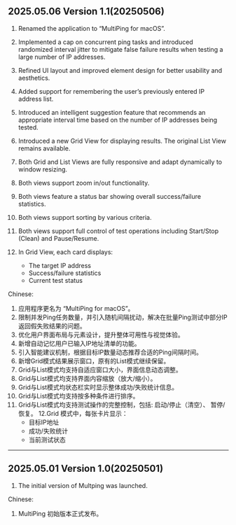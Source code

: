 ## 2025.05.06 Version 1.1(20250506)
1. Renamed the application to “MultiPing for macOS”.
2. Implemented a cap on concurrent ping tasks and introduced randomized interval jitter to mitigate false failure results when testing a large number of IP addresses.
3. Refined UI layout and improved element design for better usability and aesthetics.
4. Added support for remembering the user’s previously entered IP address list.
5. Introduced an intelligent suggestion feature that recommends an appropriate interval time based on the number of IP addresses being tested.
6. Introduced a new Grid View for displaying results. The original List View remains available.
7. Both Grid and List Views are fully responsive and adapt dynamically to window resizing.
8. Both views support zoom in/out functionality.
9. Both views feature a status bar showing overall success/failure statistics.
10. Both views support sorting by various criteria.
11. Both views support full control of test operations including Start/Stop (Clean) and Pause/Resume.

12. In Grid View, each card displays:
	- The target IP address
	- Success/failure statistics
	- Current test status


Chinese:
1. 应用程序更名为 “MultiPing for macOS”。
2. 限制并发Ping任务数量，并引入随机间隔扰动，解决在批量Ping测试中部分IP返回假失败结果的问题。
3. 优化用户界面布局与元素设计，提升整体可用性与视觉体验。
4. 新增自动记忆用户已输入IP地址清单的功能。
5. 引入智能建议机制，根据目标IP数量动态推荐合适的Ping间隔时间。
6. 新增Grid模式结果展示窗口，原有的List模式继续保留。
7. Grid与List模式均支持自适应窗口大小，界面信息动态调整。
8. Grid与List模式均支持界面内容缩放（放大/缩小）。
9. Grid与List模式均状态栏实时显示整体成功/失败统计信息。
10. Grid与List模式均支持按多种条件进行排序。
11. Grid与List模式均支持测试操作的完整控制，包括: 启动/停止（清空）、 暂停/恢复。
12.Grid 模式中，每张卡片显示：
	- 目标IP地址
	- 成功/失败统计
	- 当前测试状态


-----


## 2025.05.01 Version 1.0(20250501)
1. The initial version of Multping was launched.


Chinese:
1. MultiPing 初始版本正式发布。
